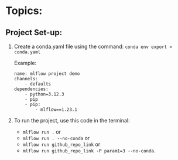 # Topics:
## Project Set-up:
1. Create a conda.yaml file using the command:
```conda env export > conda.yaml```

    Example: 
    ```
    name: mlflow project demo
    channels:
        - defaults
    dependencies:
        - python=3.12.3
        - pip
        - pip:
            - mlflow==1.23.1
    ```
2. To run the project, use this code in the terminal:
    - ```mlflow run .``` or
    - ```mlflow run . --no-conda``` or
    - ```mlflow run github_repo_link``` or
    - ```mlflow run github_repo_link -P param1=3 --no-conda```.